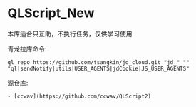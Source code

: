 # QLScript_New

本库适合只互助，不执行任务，仅供学习使用

青龙拉库命令:

	ql repo https://github.com/tsangkin/jd_cloud.git "jd_" "" "ql|sendNotify|utils|USER_AGENTS|jdCookie|JS_USER_AGENTS"
	
源仓库:

	- [ccwav](https://github.com/ccwav/QLScript2)
	
